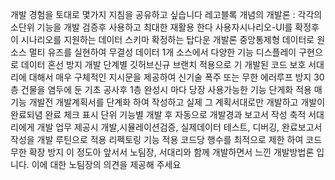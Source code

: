  개발 경험을 토대로 몇가지 지침을 공유하고 싶습니다
레고블록 개념의 개발론 : 각각의 소단위 기능을 개발 검증후 사용하고 최대한 재활용 한다
사용자시나리오-UI를 확정후 이 시나리오를 지원하는 데이터 스키마 확정하는 탑다운 개발론
중앙통제형 데이터로 원소스 멀티 유즈를 실현하여 무결성 데이터 1개 소스에서 다양한 기능 디스플레이 구현으로 데이터 혼선 방지
개발 단계별 깃허브신규 브랜치 적용으로 기 개발된 코드 보호
서대리에 대해서 매우 구체적인 지시문을 제공하여 신기술 폭주 또는 무한 에러루프 방지
30층 건물을 염두에 둔 기초 공사후 1층 완성시 마다 당장 사용가능한 기능 단게화 적용
매기능 개발전 개발계획서를 단계화 하여 작성하고 실제 그 계획서대로만 개발하고 개발이 완료되념 완료 체크 표시
단위 기능별 개발 후 자동으로 개발경과 보고서 작성 축적
서대리에게 개발 업무 제공시 개발,시뮬레이션검증, 실제데이터 테스트, 디버깅, 완료보고서 작성을 개발 루틴으로 적용
리펙토링 기능 적용 코드당 행수를 최적으로 제한 하여 코드 무한 확장 방지
이 정도아 앞서서 노팀장, 서대리와 함께 개발하면서 느낀 개발방법론 입니다. 이에 대한 노팀장의 의견을 제공해 주세요

